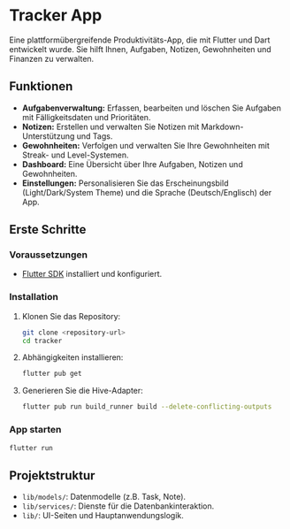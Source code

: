 # Tracker App

Eine plattformübergreifende Produktivitäts-App, die mit Flutter und Dart entwickelt wurde. Sie hilft Ihnen, Aufgaben, Notizen, Gewohnheiten und Finanzen zu verwalten.

## Funktionen

-   **Aufgabenverwaltung:** Erfassen, bearbeiten und löschen Sie Aufgaben mit Fälligkeitsdaten und Prioritäten.
-   **Notizen:** Erstellen und verwalten Sie Notizen mit Markdown-Unterstützung und Tags.
-   **Gewohnheiten:** Verfolgen und verwalten Sie Ihre Gewohnheiten mit Streak- und Level-Systemen.
-   **Dashboard:** Eine Übersicht über Ihre Aufgaben, Notizen und Gewohnheiten.
-   **Einstellungen:** Personalisieren Sie das Erscheinungsbild (Light/Dark/System Theme) und die Sprache (Deutsch/Englisch) der App.

## Erste Schritte

### Voraussetzungen

-   [Flutter SDK](https://flutter.dev/docs/get-started/install) installiert und konfiguriert.

### Installation

1.  Klonen Sie das Repository:
    ```bash
    git clone <repository-url>
    cd tracker
    ```
2.  Abhängigkeiten installieren:
    ```bash
    flutter pub get
    ```
3.  Generieren Sie die Hive-Adapter:
    ```bash
    flutter pub run build_runner build --delete-conflicting-outputs
    ```

### App starten

```bash
flutter run
```

## Projektstruktur

-   `lib/models/`: Datenmodelle (z.B. Task, Note).
-   `lib/services/`: Dienste für die Datenbankinteraktion.
-   `lib/`: UI-Seiten und Hauptanwendungslogik.
